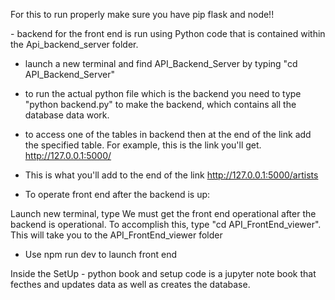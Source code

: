 For this to run properly make sure you have pip flask and node!!

​- backend for the front end is run using Python code that is contained within the Api_backend_server folder.

- launch a new terminal and find API_Backend_Server by typing "cd API_Backend_Server" 

- to run the actual python file which is the backend you need to type "python backend.py" to make the backend, which contains all the database data work.

- to access one of the tables in backend then at the end of the link add the specified table. For example, this is the link you'll get. http://127.0.0.1:5000/ 

- This is what you'll add to the end of the link http://127.0.0.1:5000/artists

- To operate front end after the backend is up:

Launch new terminal, type We must get the front end operational after the backend is operational. To accomplish this, type "cd API_FrontEnd_viewer".
This will take you to the API_FrontEnd_viewer folder
- Use npm run dev to launch front end

Inside the SetUp - python book and setup code is a jupyter note book that fecthes and updates data as well as creates the database.